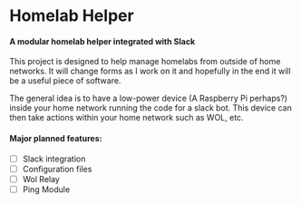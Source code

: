 # Homelab Helper
#### A modular homelab helper integrated with Slack

This project is designed to help manage homelabs from outside of home networks. It will change forms as I work on it and hopefully in the end it will be a useful piece of software.

The general idea is to have a low-power device (A Raspberry Pi perhaps?) inside your home network running the code for a slack bot. This device can then take actions within your home network such as WOL, etc.



#### Major planned features:
- [ ] Slack integration
- [ ] Configuration files
- [ ] Wol Relay
- [ ] Ping Module
